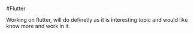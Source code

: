 #Flutter

Working on flutter, will do definetly as it is interesting topic and would like know more and work in it.
